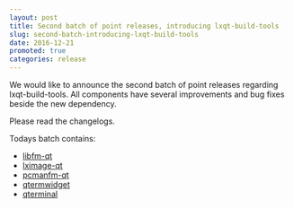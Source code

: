 ```yaml
---
layout: post
title: Second batch of point releases, introducing lxqt-build-tools
slug: second-batch-introducing-lxqt-build-tools
date: 2016-12-21
promoted: true
categories: release
---
```


We would like to announce the second batch of point releases regarding lxqt-build-tools.
All components have several improvements and bug fixes beside the new dependency.

Please read the changelogs.

Todays batch contains:
* [libfm-qt](https://github.com/lxde/libfm-qt/releases)
* [lximage-qt](https://github.com/lxde/lximage-qt/releases)
* [pcmanfm-qt](https://github.com/lxde/pcmanfm-qt/releases)
* [qtermwidget](https://github.com/lxde/qtermmwidget/releases)
* [qterminal](https://github.com/lxde/qterminal/releases)

